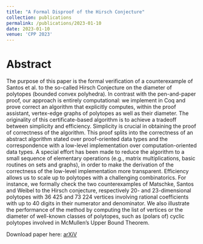 ```yaml
---
title: "A Formal Disproof of the Hirsch Conjecture"
collection: publications
permalink: /publications/2023-01-10
date: 2023-01-10
venue: 'CPP 2023'
---
```


Abstract
====
The purpose of this paper is the formal verification of a counterexample of Santos et al. to the so-called Hirsch Conjecture on the diameter of polytopes (bounded convex polyhedra).
In contrast with the pen-and-paper proof, our approach is entirely computational: we implement in Coq and prove correct an algorithm that explicitly computes, within the proof assistant, vertex-edge graphs of polytopes as well as their diameter. The originality of this certificate-based algorithm is to achieve a tradeoff between simplicity and efficiency. Simplicity is crucial in obtaining the proof of correctness of the algorithm. This proof splits into the correctness of an abstract algorithm stated over proof-oriented data types and the correspondence with a low-level implementation over computation-oriented data types. A special effort has been made to reduce the algorithm to a small sequence of elementary operations (e.g., matrix multiplications, basic routines on sets and graphs), in order to make the derivation of the correctness of the low-level implementation more transparent.
Efficiency allows us to scale up to polytopes with a challenging combinatorics. For instance, we formally check the two counterexamples of Matschke, Santos and Weibel to the Hirsch conjecture, respectively 20- and 23-dimensional polytopes with 36 425 and 73 224 vertices involving rational coefficients with up to 40 digits in their numerator and denominator. We also illustrate the performance of the method by computing the list of vertices or the diameter of well-known classes of polytopes, such as (polars of) cyclic polytopes involved in McMullen’s Upper Bound Theorem.

Download paper here: [arXiV](https://arxiv.org/pdf/2301.04060.pdf)
